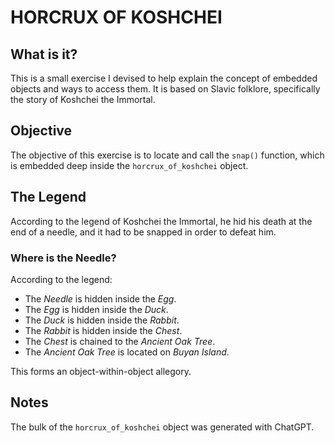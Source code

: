 # HORCRUX OF KOSHCHEI

## What is it?
This is a small exercise I devised to help explain the concept of embedded objects and ways to access them. It is based on Slavic folklore, specifically the story of Koshchei the Immortal.

## Objective
The objective of this exercise is to locate and call the `snap()` function, which is embedded deep inside the `horcrux_of_koshchei` object.

## The Legend
According to the legend of Koshchei the Immortal, he hid his death at the end of a needle, and it had to be snapped in order to defeat him.

### Where is the Needle?
According to the legend:
* The *Needle* is hidden inside the *Egg*.
* The *Egg* is hidden inside the *Duck*.
* The *Duck* is hidden inside the *Rabbit*.
* The *Rabbit* is hidden inside the *Chest*.
* The *Chest* is chained to the *Ancient Oak Tree*.
* The *Ancient Oak Tree* is located on *Buyan Island*.

This forms an object-within-object allegory.

## Notes
The bulk of the `horcrux_of_koshchei` object was generated with ChatGPT.